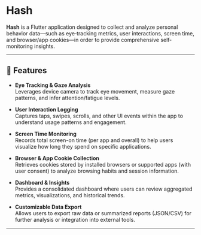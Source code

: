 # Hash

**Hash** is a Flutter application designed to collect and analyze personal behavior data—such as eye‐tracking metrics, user interactions, screen time, and browser/app cookies—in order to provide comprehensive self‐monitoring insights.

---

## 🚀 Features

- **Eye Tracking & Gaze Analysis**  
  Leverages device camera to track eye movement, measure gaze patterns, and infer attention/fatigue levels.

- **User Interaction Logging**  
  Captures taps, swipes, scrolls, and other UI events within the app to understand usage patterns and engagement.

- **Screen Time Monitoring**  
  Records total screen-on time (per app and overall) to help users visualize how long they spend on specific applications.

- **Browser & App Cookie Collection**  
  Retrieves cookies stored by installed browsers or supported apps (with user consent) to analyze browsing habits and session information.

- **Dashboard & Insights**  
  Provides a consolidated dashboard where users can review aggregated metrics, visualizations, and historical trends.

- **Customizable Data Export**  
  Allows users to export raw data or summarized reports (JSON/CSV) for further analysis or integration into external tools.

---
